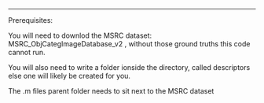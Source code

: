 ---- 

Prerequisites:



You will need to downlod the MSRC dataset: MSRC_ObjCategImageDatabase_v2 , without those ground truths this code cannot run.


You will also need to write a folder ionside the directory, called descriptors else one will likely be created for you.

The .m files parent folder needs to sit next to the MSRC dataset
